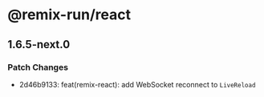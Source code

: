 # @remix-run/react

## 1.6.5-next.0

### Patch Changes

- 2d46b9133: feat(remix-react): add WebSocket reconnect to `LiveReload`
